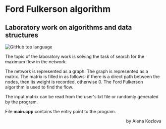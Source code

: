 # Ford Fulkerson algorithm
## Laboratory work on algorithms and data structures

![GitHub top language](https://img.shields.io/github/languages/top/Arihina/FordFulkersonAlgorithm)

The topic of the laboratory work is solving the task of search for the maximum flow in the network.

The network is represented as a graph. The graph is represented as a matrix. The matrix is filled in as follows: if there is a direct path between the nodes, then its weight is recorded, otherwise 0. The Ford Fulkerson algorithm is used to find the flow.

The input matrix can be read from the user's txt file or randomly generated by the program.

File **main.cpp** contains the entry point to the program.

<div style="text-align: right"> by Alena Kozlova </div>
